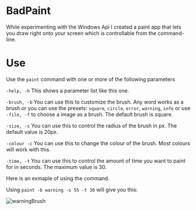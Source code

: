 # BadPaint
While experimenting with the Windows Api I created a paint app that lets you draw right onto your screen which is controllable from the command-line.
# Use
Use the `paint` command with one or more of the following parameters

  `-help, -h` This shows a parameter list like this one.
  
  `-brush, -b` You can use this to customize the brush. Any word works as a brush or you can use the presets: `square`, `circle`, `error`, `warning`, `info` or use `-file, -f` to    choose a image as a brush. The default brush is square.
  
  `-size, -s` You can use this to control the radius of the brush in px. The default value is 20px.
  
  `-colour -c` You can use this to change the colour of the brush. Most colours will work with this.
  
  `-time, -t` You can use this to control the amount of time you want to paint for in seconds. The maximum value is 30.
  
 Here is an exmaple of using the command.
 
 Using `paint -b warning -s 55 -t 30` will give you this:
 
 ![warningBrush](https://user-images.githubusercontent.com/94676987/155886699-256e134c-ae94-40ec-9820-8debf26186d1.png)
 
 
